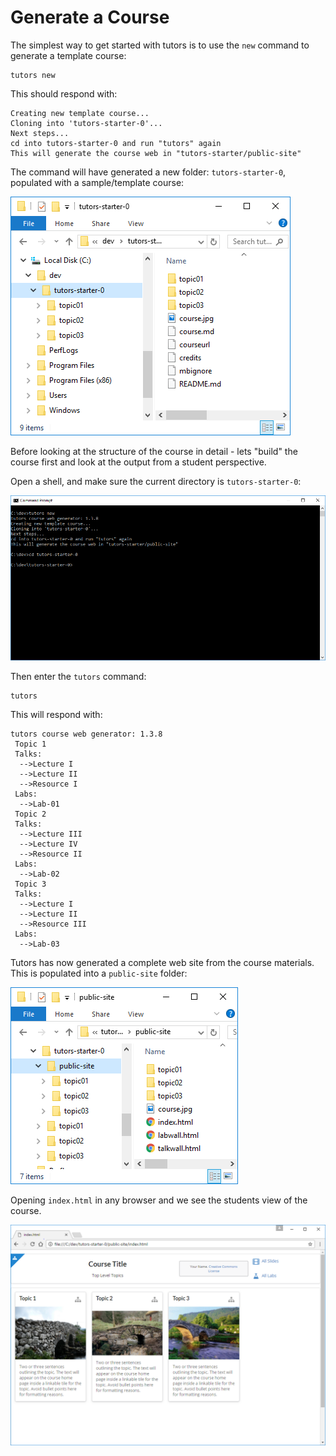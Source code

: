 # Generate a Course

The simplest way to get started with tutors is to use the `new` command to generate a template course:

~~~
tutors new
~~~

This should respond with:

~~~
Creating new template course...
Cloning into 'tutors-starter-0'...
Next steps...
cd into tutors-starter-0 and run "tutors" again
This will generate the course web in "tutors-starter/public-site"
~~~

The command will have generated a new folder: `tutors-starter-0`, populated with a sample/template course:

![](img/09.png)

Before looking at the structure of the course in detail - lets "build" the course first and look at the output from a student perspective.

Open a shell, and make sure the current directory is `tutors-starter-0`:

![](img/10.png)

Then enter the `tutors` command:

~~~
tutors
~~~

This will respond with:

~~~
tutors course web generator: 1.3.8
 Topic 1
 Talks:
  -->Lecture I
  -->Lecture II
  -->Resource I
 Labs:
  -->Lab-01
 Topic 2
 Talks:
  -->Lecture III
  -->Lecture IV
  -->Resource II
 Labs:
  -->Lab-02
 Topic 3
 Talks:
  -->Lecture I
  -->Lecture II
  -->Resource III
 Labs:
  -->Lab-03
~~~

Tutors has now generated a complete web site from the course materials. This is populated into a `public-site` folder:

![](img/11.png)

Opening `index.html` in any browser and we see the students view of the course.

![](img/12.png)



